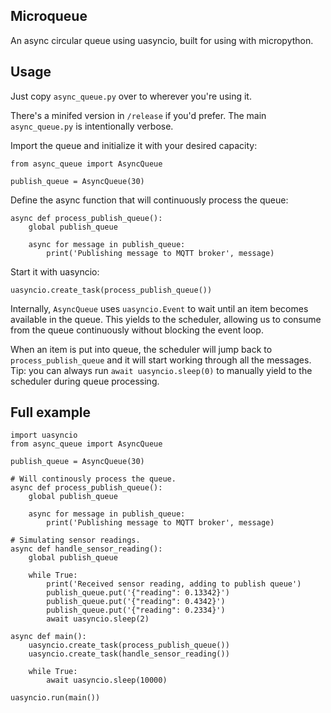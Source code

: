 ## Microqueue

An async circular queue using uasyncio, built for using with micropython.

## Usage
Just copy `async_queue.py` over to wherever you're using it.

There's a minifed version in `/release` if you'd prefer. The main `async_queue.py` is intentionally verbose.

Import the queue and initialize it with your desired capacity:
```
from async_queue import AsyncQueue

publish_queue = AsyncQueue(30)
```

Define the async function that will continuously process the queue:
```
async def process_publish_queue():
    global publish_queue

    async for message in publish_queue:
        print('Publishing message to MQTT broker', message)
```

Start it with uasyncio:
```
uasyncio.create_task(process_publish_queue())
```

Internally, `AsyncQueue` uses `uasyncio.Event` to wait until an item becomes available
in the queue. This yields to the scheduler, allowing us to consume from the queue
continuously without blocking the event loop.

When an item is put into queue, the scheduler will jump back to `process_publish_queue`
and it will start working through all the messages. Tip: you can always run
`await uasyncio.sleep(0)` to manually yield to the scheduler during queue processing.

## Full example
```
import uasyncio
from async_queue import AsyncQueue

publish_queue = AsyncQueue(30)

# Will continously process the queue.
async def process_publish_queue():
    global publish_queue

    async for message in publish_queue:
        print('Publishing message to MQTT broker', message)

# Simulating sensor readings.
async def handle_sensor_reading():
    global publish_queue

    while True:
        print('Received sensor reading, adding to publish queue')
        publish_queue.put('{"reading": 0.13342}')
        publish_queue.put('{"reading": 0.4342}')
        publish_queue.put('{"reading": 0.2334}')
        await uasyncio.sleep(2)

async def main():
    uasyncio.create_task(process_publish_queue())
    uasyncio.create_task(handle_sensor_reading())

    while True:
        await uasyncio.sleep(10000)

uasyncio.run(main())
```